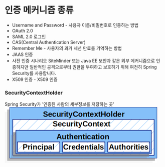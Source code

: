 # 인증 메커니즘 종류
- Username and Password - 사용자 이름/비밀번호로 인증하는 방법
- OAuth 2.0 
- SAML 2.0 로그인
- CAS(Central Authentication Server) 
- Remember Me - 사용자의 과거 세션 만료를 기억하는 방법
- JAAS 인증
- 사전 인증 시나리오
SiteMinder 또는 Java EE 보안과 같은 외부 메커니즘으로 인증하지만 일반적인 공격으로부터 권한을 부여하고 보호하기 위해 여전히 Spring Security를 사용합니다.
- X509 인증 - X509 인증

### SecurityContextHolder
Spring Security가 '인증된 사람의 세부정보를 저장하는 곳'
![img.png](../images/img5.png)